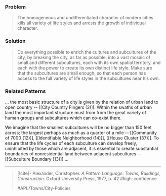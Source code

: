 ### Problem
>The homogeneous and undifferentiated character of modern cities kills all variety of life styles and arrests the growth of individual character.

### Solution
>Do everything possible to enrich the cultures and subcultures of the city, by breaking the city, as far as possible, into a vast mosaic of small and different subcultures, each with its own spatial territory, and each with the power to create its own distinct life style. Make sure that the subcultures are small enough, so that each person has access to the full variety of life styles in the subcultures near his own.

### Related Patterns
... the most basic structure of a city is given by the relation of urban land to open country -- [[City Country Fingers (3)]]. Within the swaths of urban land the most important structure must from from the great variety of human groups and subcultures which can co-exist there.

We imagine that the smallest subcultures will be no bigger than 150 feet across; the largest perhaps as much as a quarter of a mile -- [[Community of 7000 (12)]], [[Identifiable Neighborhood (14)]], [[House Cluster (37)]]. To ensure that the life cycles of each subculture can develop freely, uninhibited by those which are adjacent, it is essential to create substantial boundaries of nonresidential land between adjacent subcultures -- [[Subculture Boundary (13)]] ...

---
> [!cite]- Alexander, Christopher. _A Pattern Language: Towns, Buildings, Construction_. Oxford University Press, 1977, p. 42
> #high-confidence 
> 
> #APL/Towns/City-Policies
